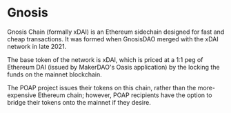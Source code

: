 # Gnosis

Gnosis Chain (formally xDAI) is an Ethereum sidechain designed for fast and cheap transactions. It was formed when GnosisDAO merged with the xDAI network in late 2021.

The base token of the network is xDAI, which is priced at a 1:1 peg of Ethereum DAI (issued by MakerDAO's Oasis application) by the locking the funds on the mainnet blockchain.

The POAP project issues their tokens on this chain, rather than the more-expensive Ethereum chain; however, POAP recipients have the option to bridge their tokens onto the mainnet if they desire.
